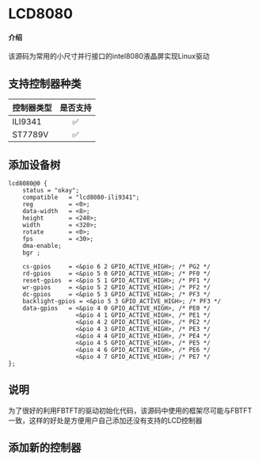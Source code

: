 # LCD8080

#### 介绍
该源码为常用的小尺寸并行接口的intel8080液晶屏实现Linux驱动  

## 支持控制器种类
|控制器类型|是否支持  |
|:--------|:---------:|
| ILI9341 |✅       |
| ST7789V |✅       |
## 添加设备树 

```
lcd8080@0 {
    status = "okay";
    compatible   = "lcd8080-ili9341";
    reg          = <0>;
    data-width   = <8>;
    height       = <240>;
    width        = <320>;
    rotate       = <0>;
    fps          = <30>;
    dma-enable;
    bgr ;

    cs-gpios     = <&pio 6 2 GPIO_ACTIVE_HIGH>; /* PG2 */
    rd-gpios     = <&pio 5 0 GPIO_ACTIVE_HIGH>; /* PF0 */
    reset-gpios  = <&pio 5 1 GPIO_ACTIVE_HIGH>; /* PF1 */
    wr-gpios     = <&pio 5 2 GPIO_ACTIVE_HIGH>; /* PF2 */
    dc-gpios     = <&pio 5 3 GPIO_ACTIVE_HIGH>; /* PF3 */
    backlight-gpios = <&pio 5 3 GPIO_ACTIVE_HIGH>; /* PF3 */
    data-gpios   = <&pio 4 0 GPIO_ACTIVE_HIGH>, /* PE0 */
                   <&pio 4 1 GPIO_ACTIVE_HIGH>, /* PE1 */
                   <&pio 4 2 GPIO_ACTIVE_HIGH>, /* PE2 */
                   <&pio 4 3 GPIO_ACTIVE_HIGH>, /* PE3 */
                   <&pio 4 4 GPIO_ACTIVE_HIGH>, /* PE4 */
                   <&pio 4 5 GPIO_ACTIVE_HIGH>, /* PE5 */
                   <&pio 4 6 GPIO_ACTIVE_HIGH>, /* PE6 */
                   <&pio 4 7 GPIO_ACTIVE_HIGH>; /* PE7 */
};
```
## 说明  
为了很好的利用FBTFT的驱动初始化代码，该源码中使用的框架尽可能与FBTFT一致，这样的好处是方便用户自己添加还没有支持的LCD控制器  

## 添加新的控制器 

